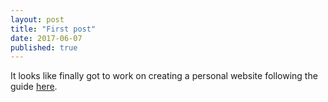 ```yaml
---
layout: post
title: "First post"
date: 2017-06-07
published: true
---
```

It looks like finally got to work on creating a personal website following the guide [here](http://jmcglone.com/guides/github-pages/).
